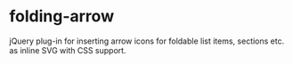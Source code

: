 # folding-arrow
jQuery plug-in for inserting arrow icons for foldable list items, sections etc. as inline SVG with CSS support.
